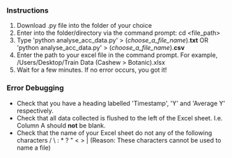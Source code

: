 ### Instructions
1) Download .py file into the folder of your choice
2) Enter into the folder/directory via the command prompt: cd <file_path>
3) Type 'python analyse_acc_data.py' > (*choose_a_file_name*).**txt** OR 'python analyse_acc_data.py' > (*choose_a_file_name*).**csv**
4) Enter the path to your excel file in the command prompt. For example, /Users/Desktop/Train Data (Cashew > Botanic).xlsx
5) Wait for a few minutes. If no error occurs, you got it!

### Error Debugging
- Check that you have a heading labelled 'Timestamp', 'Y' and 'Average Y' respectively.
- Check that all data collected is flushed to the left of the Excel sheet. I.e. Column A should **not** be blank.
- Check that the name of your Excel sheet do not any of the following characters / \ : * ? " < > | (Reason: These characters cannot be used to name a file)
